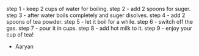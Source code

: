 step 1 - keep 2 cups of water for boiling.
step 2 - add 2 spoons for suger.
step 3 - after water boils completely and suger disolves.
step 4 - add 2 spoons of tea powder.
step 5 - let it boil for a while.
step 6 - switch off the gas.
step 7 - pour it in cups.
step 8 - add hot milk to it.
step 9 - enjoy your cup of tea!
   - Aaryan
